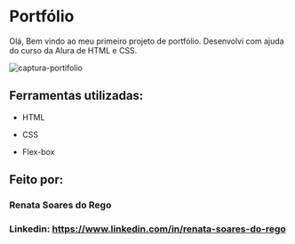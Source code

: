 # Portfólio

Olá, Bem vindo ao meu primeiro projeto de portfólio. Desenvolvi com ajuda do curso da Alura de HTML e CSS. 

![captura-portifolio](https://github.com/renatasoaresdorego/portifolio/assets/134607030/4b5ca877-a8e4-42c6-8cda-bd00961f9bc9)

## Ferramentas utilizadas:

* HTML

* CSS

* Flex-box

## Feito por:

### Renata Soares do Rego

### Linkedin: https://www.linkedin.com/in/renata-soares-do-rego
